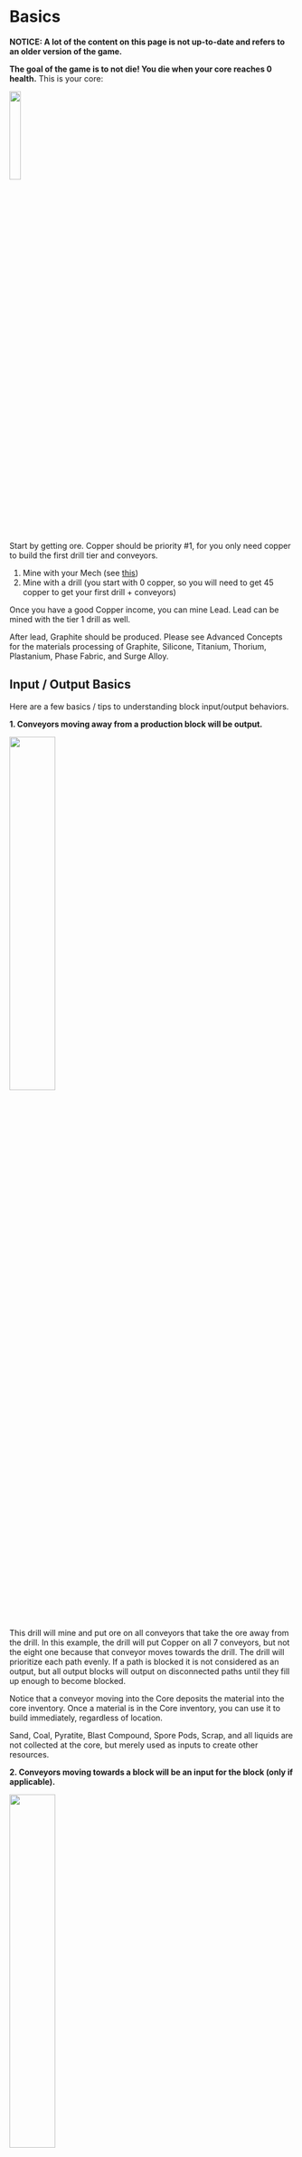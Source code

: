 # Basics 

**NOTICE: A lot of the content on this page is not up-to-date and refers to an older version of the game.**

**The goal of the game is to not die! You die when your core reaches 0 health.** This is your core:

<img src="https://i.imgur.com/HOiVEDe.png" width=20% height=20%>

Start by getting ore. Copper should be priority #1, for you only need copper to build the first drill tier and conveyors. 

1. Mine with your Mech (see [this](##Mech-Mining))
2. Mine with a drill (you start with 0 copper, so you will need to get 45 copper to get your first drill + conveyors)

Once you have a good Copper income, you can mine Lead. Lead can be mined with the tier 1 drill as well. 

After lead, Graphite should be produced. Please see Advanced Concepts for the materials processing of Graphite, Silicone, Titanium, Thorium, Plastanium, Phase Fabric, and Surge Alloy. 

## Input / Output Basics

Here are a few basics / tips to understanding block input/output behaviors. 

**1. Conveyors moving away from a production block will be output.** 

<img src="../../screenshots/ConveyerBasics.PNG" width=40%>

This drill will mine and put ore on all conveyors that take the ore away from the drill. In this example, the drill will put Copper on all 7 conveyors, but not the eight one because that conveyor moves towards the drill. The drill will prioritize each path evenly. If a path is blocked it is not considered as an output, but all output blocks will output on disconnected paths until they fill up enough to become blocked.

Notice that a conveyor moving into the Core deposits the material into the core inventory. Once a material is in the Core inventory, you can use it to build immediately, regardless of location. 

Sand, Coal, Pyratite, Blast Compound, Spore Pods, Scrap, and all liquids are not collected at the core, but merely used as inputs to create other resources.

**2. Conveyors moving towards a block will be an input for the block (only if applicable).** 

<img src="../../screenshots/InputsBasics.PNG" width=40%>

In this example, Silicon Smelter is turning Coal and Sand into Silicon. The Smelter is smart enough to know that the belts moving towards the Smelter are inputs and the one conveyor moving away is the output. 

A block that takes materials as inputs will not accept any materials that it cannot utilize.

### Here is a quick summary of inputs and outputs.

<img src="https://i.imgur.com/8zHJdox.png" width=30%>

<p> A <span style="color:green"> GREEN </span> arrow is an input. A <span style="color:red"> RED </span> arrow is a possible output. </p>


Any conveyor facing towards the block will be considered an input. Any conveyor facing away from the block is considered an output. This doesn't make much sense for a drill, since drills cannot take any solid item inputs. But this will apply for other crafting blocks which will be covered later. (This concept also applies for liquids, also covered later)

**3. Blocks that output can directly place into other blocks.**

<img src="../../screenshots/graphiteBasics.PNG" width=50%>

This last example is a Mechanical Drill mining coal and using a Graphite Press to turn it into graphite. Notice the drill does not use any conveyors; **the coal goes directly into the Graphite Press**. 

Please note that touching blocks are considered outputs and will be the same output priority as a conveyor or other blocks. 

### Routers

<img src="../../screenshots/routerBasics.PNG" width=50%>

Do not place routers containing inputs directly next to Crafting factories, as the output of the factory will enter the router and clog the input line, as seen above. Always use at least one conveyor of seperation.

## Mech Mining

If you do not start near copper patches, it might be difficult to begin your game. Having copper income is the very first thing you need to set up, because all drills and conveyors use copper. 

To mine, tap on a single ore square. The mech will start mining with a laser. You will see ore flying out of the patch. 

<img src="../../screenshots/mechMiningbasics.PNG" width=50%>

If a mine (any ore square) is close enough to your core, the items will automatically fly right to the core. If a mine is not close enough, the mined ore will fly onto your mech. The the amount of material you are carrying will be displayed on your mech. Each mech has a limit to the number of items it can carry, detailed on their individual pages. You will also notice that your mech is much slower than before.

**You can only hold one type of material at a time.**

To drop off the mined ore or current mech inventory, on mobile, tap and hold on a spot near your mech. On desktop, drag from your mech to the recipient. A small icon (a circle with the ore icon) will appear. The recipient block will display its outline if it can accept the item. Drag this over the core to deposit it in the core inventory. Drag it into any block which accepts the item to drop it off in the block. Drag it to an empty space to discard it. 

<img src="https://i.imgur.com/idmOzE8.png" width=50%>

You can pick things off of a conveyor. Click on the conveyor. The conveyor contents will show up. Tap/click on the icon to pick it off the belt and add it to your mech's inventory. This is very useful when there is one item blocking the path due to a contamination or error. You can also take items out of any block that accepts or produces items.

<img src="https://i.imgur.com/uNQQaWO.gif" width=50%>

In the above example, the Smelter cannot produce Dense Alloy because it lacks Copper. Why? Because the conveyor has 1 Titanium, which the Smelter cannot accept, thus, it backs up the rest of the conveyor.

## Drones

<img src="https://i.imgur.com/QzrxKY4.png" align=right width=14%>

Drones are small autonomous units that will help your mech perform basic functions. There are three types:

* **Draug Miner Drone:** This type of drone can mine copper and lead. It will mine whichever one you have the least of. If the deposits are near your core, it will automatically unload, otherwise, it will mine until it is full then deliver. It is therefore recommended to leave at least some empty patches of both copper and lead near your core so the drones do not have to fly far.
* **Spirit Repair Drone:** This type of drone will shoot green repair lasers at any damaged blocks, and will fly around in search of them.
* **Phantom Builder Drone:** This drone will help players construct and tear down all objects they decide to make. It will follow players and congregate around current constructions. Phantom Builder Drones will only help build objects a player is currently constructing; it will not build planned constructions on its own, nor finish constructions that were stopped before completion.

**You cannot control what drones do.** 

## Power

Power is necessary to operate most crafting factories, all minion-builders, and some advanced extractors.

It is always recommended to have more power than needed: most advanced generators' inputs require power to be constructed, such as Blast Compound, which required for Impact Reactors to run, and having a small power loss can quickly spiral out of control if the currently insufficient generators also run out of inputs due to reduced or completely halted production. Additionally, all advanced ore extractors require power, and a power loss can completely shut down economies that have moved to mostly using those extractors.

## Tips and Tricks

- You can confirm a block, cancel the build (this will stop your mech from building, but the confirmed build will remain) and continue this one block a time to set up a large queue. This can be helpful when you want to get something started, but need to address something else first. Drones will not work on these queues, so this is only a placeholder.
- Containers making contact with your Core will act like extra inventory for your Core. This not only gives more inventory space, but allows for more space to input raw materials, as well as output raw materials from your inventory (See Unloader) An Unloader will take materials out of both the Core or connected Containers because they now share the same inventory space.

<img src="https://i.imgur.com/vcXy8EZ.png" width=40%>
